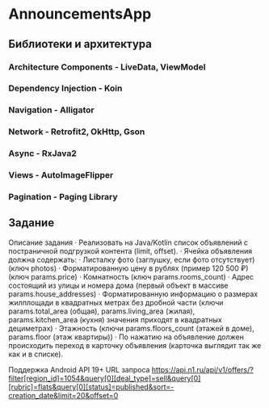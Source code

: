 # AnnouncementsApp

## Библиотеки и архитектура

### Architecture Components - LiveData, ViewModel
### Dependency Injection - Koin
### Navigation - Alligator
### Network - Retrofit2, OkHttp, Gson
### Async - RxJava2
### Views - AutoImageFlipper
### Pagination - Paging Library

## Задание

Описание задания
·       Реализовать на Java/Kotlin список объявлений с постраничной подгрузкой контента (limit, offset).
·       Ячейка объявления должна содержать:
·    Листалку фото (заглушку, если фото отсутствует) (ключ photos)
·    Форматированную цену в рублях  (пример 120 500 ₽)  (ключ params.price)
·    Комнатность (ключ params.rooms_count)
·    Адрес состоящий из улицы и номера дома (первый объект в массиве params.house_addresses)
·    Форматированную информацию о размерах жилплощади в квадратных метрах без дробной части (ключи params.total_area (общая),  params.living_area (жилая), params.kitchen_area (кухня) значения приходят в квадратных дециметрах)
·    Этажность (ключи params.floors_count (этажей в доме), params.floor (этаж квартиры))
·      По нажатию на объявление должен происходить переход в карточку объявления (карточка выглядит так же как и в списке).

Поддержка Android API 19+
URL запроса
https://api.n1.ru/api/v1/offers/?filter[region_id]=1054&query[0][deal_type]=sell&query[0][rubric]=flats&query[0][status]=published&sort=-creation_date&limit=20&offset=0
